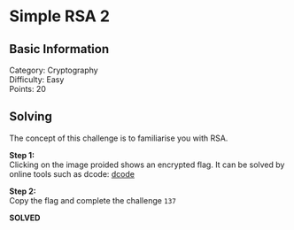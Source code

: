 # Simple RSA 2

## Basic Information
Category: Cryptography    
Difficulty: Easy  
Points: 20  

## Solving
The concept of this challenge is to familiarise you with RSA. 
  
**Step 1:**  
Clicking on the image proided shows an encrypted flag. It can be solved by online tools such as dcode: [dcode](https://www.dcode.fr/rsa-cipher)  

**Step 2:**   
Copy the flag and complete the challenge
```137```

**SOLVED**  
